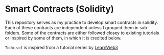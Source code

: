 # Smart Contracts (Solidity)

This repository serves as my practice to develop smart contracts in solidity. Each of these contracts are independent unless I grouped them in sub-folders. Some of the contracts are either followed closey to existing tutorials or inspired by some of them, in which it is credited below.

`Todo.sol` is inspired from a tutorial series by [LearnWeb3](https://learnweb3.io/courses/c1d7081b-63a9-4c6e-b35c-9fcbbad418b2/lessons/18dad5bd-3a51-4d2e-944e-db37edd74855)

